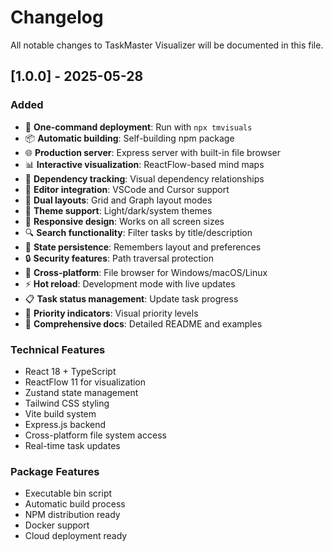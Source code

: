 # Changelog

All notable changes to TaskMaster Visualizer will be documented in this file.

## [1.0.0] - 2025-05-28

### Added
- 🚀 **One-command deployment**: Run with `npx tmvisuals`
- 📦 **Automatic building**: Self-building npm package
- 🌐 **Production server**: Express server with built-in file browser
- 📊 **Interactive visualization**: ReactFlow-based mind maps
- 🔗 **Dependency tracking**: Visual dependency relationships
- 📝 **Editor integration**: VSCode and Cursor support
- 🎨 **Dual layouts**: Grid and Graph layout modes
- 🌙 **Theme support**: Light/dark/system themes
- 📱 **Responsive design**: Works on all screen sizes
- 🔍 **Search functionality**: Filter tasks by title/description
- 💾 **State persistence**: Remembers layout and preferences
- 🔒 **Security features**: Path traversal protection
- 📂 **Cross-platform**: File browser for Windows/macOS/Linux
- ⚡ **Hot reload**: Development mode with live updates
- 📋 **Task status management**: Update task progress
- 🎯 **Priority indicators**: Visual priority levels
- 📄 **Comprehensive docs**: Detailed README and examples

### Technical Features
- React 18 + TypeScript
- ReactFlow 11 for visualization
- Zustand state management
- Tailwind CSS styling
- Vite build system
- Express.js backend
- Cross-platform file system access
- Real-time task updates

### Package Features
- Executable bin script
- Automatic build process
- NPM distribution ready
- Docker support
- Cloud deployment ready
